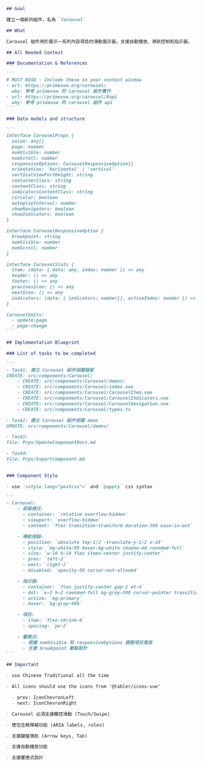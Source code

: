 ````markdown
## Goal

建立一個新的組件，名為 `Carousel`

## What

Carousel 組件用於展示一系列內容項目的滑動展示器，支援自動播放、導航控制和指示器。

## All Needed Context

### Documentation & References

```
# MUST READ - Include these in your context window
- url: https://primevue.org/carousel/
  why: 參考 primevue 的 carousel 組件實作
- url: https://primevue.org/carousel/#api
  why: 參考 primevue 的 carousel 組件 api
```

### Data models and structure

```
interface CarouselProps {
  value: any[]
  page: number
  numVisible: number
  numScroll: number
  responsiveOptions: CarouselResponsiveOption[]
  orientation: 'horizontal' | 'vertical'
  verticalViewPortHeight: string
  containerClass: string
  contentClass: string
  indicatorsContentClass: string
  circular: boolean
  autoplayInterval: number
  showNavigators: boolean
  showIndicators: boolean
}

interface CarouselResponsiveOption {
  breakpoint: string
  numVisible: number
  numScroll: number
}

interface CarouselSlots {
  item: (data: { data: any, index: number }) => any
  header: () => any
  footer: () => any
  previousIcon: () => any
  nextIcon: () => any
  indicators: (data: { indicators: number[], activeIndex: number }) => any
}

CarouselEmits:
  - update:page
  - page-change
```

## Implementation Blueprint

### List of tasks to be completed

```
- Task1: 建立 Carousel 組件相關檔案
CREATE: src/components/Carousel/
    - CREATE: src/components/Carousel/demos/
    - CREATE: src/components/Carousel/index.vue
    - CREATE: src/components/Carousel/CarouselItem.vue
    - CREATE: src/components/Carousel/CarouselIndicators.vue
    - CREATE: src/components/Carousel/CarouselNavigation.vue
    - CREATE: src/components/Carousel/types.ts

- Task2: 建立 Carousel 組件相關 demo
UPDATE: src/components/Carousel/demos/

- Task3:
file: Prps/UpdateComponentDocs.md

- Task4:
file: Prps/ExportComponent.md
```

### Component Style

- use `<style lang="postcss">` and `@apply` css syntax

```
- Carousel:
    - 容器樣式:
      - container: `relative overflow-hidden`
      - viewport: `overflow-hidden`
      - content: `flex transition-transform duration-300 ease-in-out`

    - 導航按鈕:
      - position: `absolute top-1/2 -translate-y-1/2 z-10`
      - style: `bg-white/80 hover:bg-white shadow-md rounded-full`
      - size: `w-10 h-10 flex items-center justify-center`
      - prev: `left-2`
      - next: `right-2`
      - disabled: `opacity-50 cursor-not-allowed`

    - 指示器:
      - container: `flex justify-center gap-2 mt-4`
      - dot: `w-2 h-2 rounded-full bg-gray-300 cursor-pointer transition-colors`
      - active: `bg-primary`
      - hover: `bg-gray-400`

    - 項目:
      - item: `flex-shrink-0`
      - spacing: `px-2`

    - 響應式:
      - 根據 numVisible 和 responsiveOptions 調整項目寬度
      - 支援 breakpoint 斷點設計
```

## Important

- use Chinese Traditional all the time

- All icons should use the icons from '@tabler/icons-vue'

  - prev: IconChevronLeft
  - next: IconChevronRight

- Carousel 必須支援觸控滑動 (Touch/Swipe)

- 應包含無障礙功能 (ARIA labels, roles)

- 支援鍵盤導航 (Arrow keys, Tab)

- 支援自動播放功能

- 支援響應式設計
````
